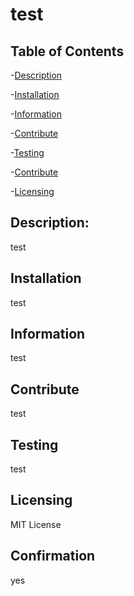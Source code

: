 # test


     
 ## Table of Contents 

-[Description](#Description)

-[Installation](##Installation)

-[Information](##Information)

-[Contribute](##Contribute)

-[Testing](##Testing)

-[Contribute](##Contribute)

-[Licensing](###Licensing)
         
    
 ## Description:
    
test

    
 ## Installation      
    
 test

    
 ## Information
    
 test
          
    
 ## Contribute
    
 test
    
   
 ## Testing
    
 test
    
   
 ## Licensing
    
 MIT License
    
   
 ## Confirmation
    
 yes 
  